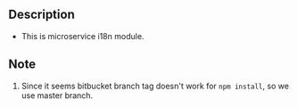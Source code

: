 ## Description

- This is microservice i18n module.

## Note

1. Since it seems bitbucket branch tag doesn't work for `npm install`, so we use master branch.


